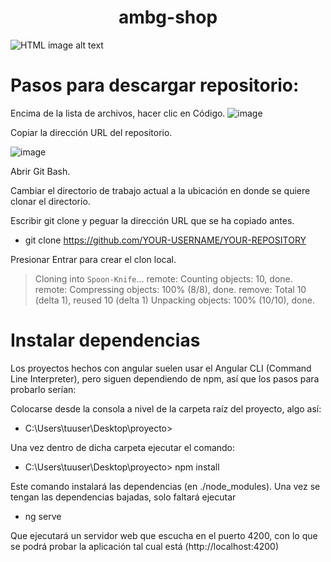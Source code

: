 <h1 align="center"> ambg-shop </h1>

<img src="https://user-images.githubusercontent.com/30203863/71215319-517d2a80-22af-11ea-9ca8-206a2162c1cb.png"
     alt="HTML image alt text"
     title="avatar_ana"
/>

# Pasos para descargar repositorio: 

Encima de la lista de archivos, hacer clic en  Código.
![image](https://github.com/danonino25/AplicacionesWeb/assets/116208398/8d6a8df7-75ad-4e9e-8c48-df27a537cee6)

Copiar la dirección URL del repositorio.

![image](https://github.com/danonino25/AplicacionesWeb/assets/116208398/9ce0661c-456c-4c78-a234-daec32b21c29)


Abrir Git Bash.

Cambiar el directorio de trabajo actual a la ubicación en donde se quiere clonar el directorio.

Escribir git clone y peguar la dirección URL que se ha copiado antes.

* git clone https://github.com/YOUR-USERNAME/YOUR-REPOSITORY

Presionar Entrar para crear el clon local.

> Cloning into `Spoon-Knife`...
> remote: Counting objects: 10, done.
> remote: Compressing objects: 100% (8/8), done.
> remove: Total 10 (delta 1), reused 10 (delta 1)
> Unpacking objects: 100% (10/10), done.


# Instalar dependencias

Los proyectos hechos con angular suelen usar el Angular CLI (Command Line Interpreter), pero siguen dependiendo de npm, así que los pasos para probarlo serían:

Colocarse desde la consola a nivel de la carpeta raíz del proyecto, algo así:

* C:\Users\tuuser\Desktop\proyecto> 

Una vez dentro de dicha carpeta  ejecutar el comando:

* C:\Users\tuuser\Desktop\proyecto> npm install

Este comando instalará las dependencias (en ./node_modules). Una vez se tengan las dependencias bajadas, solo faltará ejecutar

* ng serve

Que ejecutará un servidor web que escucha en el puerto 4200, con lo que se podrá probar la aplicación tal cual está (http://localhost:4200)
